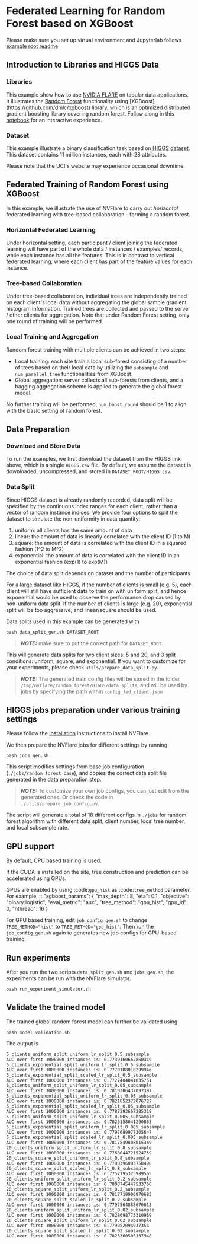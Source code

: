 # Federated Learning for Random Forest based on XGBoost 

Please make sure you set up virtual environment and Jupyterlab follows [example root readme](../../README.md)

## Introduction to Libraries and HIGGS Data

### Libraries
This example show how to use [NVIDIA FLARE](https://nvflare.readthedocs.io/en/main/index.html) on tabular data applications.
It illustrates the [Random Forest](https://xgboost.readthedocs.io/en/stable/tutorials/rf.html) functionality using [XGBoost] (https://github.com/dmlc/xgboost) library,
which is an optimized distributed gradient boosting library covering random forest.
Follow along in this [notebook](./random_forest.ipynb) for an interactive experience.

### Dataset
This example illustrate a binary classification task based on [HIGGS dataset](https://archive.ics.uci.edu/dataset/280/higgs).
This dataset contains 11 million instances, each with 28 attributes.

Please note that the UCI's website may experience occasional downtime.

## Federated Training of Random Forest using XGBoost
In this example, we illustrate the use of NVFlare to carry out *horizontal* federated learning with tree-based collaboration - forming a random forest.

### Horizontal Federated Learning
Under horizontal setting, each participant / client joining the federated learning will have part of the whole data / instances / examples/ records, while each instance has all the features.
This is in contrast to vertical federated learning, where each client has part of the feature values for each instance.

### Tree-based Collaboration
Under tree-based collaboration, individual trees are independently trained on each client's local data without aggregating the global sample gradient histogram information.
Trained trees are collected and passed to the server / other clients for aggregation. Note that under Random Forest setting, only one round of training will be performed.

### Local Training and Aggregation
Random forest training with multiple clients can be achieved in two steps:

- Local training: each site train a local sub-forest consisting of a number of trees based on their local data by utilizing the `subsample` and `num_parallel_tree` functionalities from XGBoost. 
- Global aggregation: server collects all sub-forests from clients, and a bagging aggregation scheme is applied to generate the global forest model.

No further training will be performed, `num_boost_round` should be 1 to align with the basic setting of random forest.


## Data Preparation
### Download and Store Data
To run the examples, we first download the dataset from the HIGGS link above, which is a single `HIGGS.csv` file.
By default, we assume the dataset is downloaded, uncompressed, and stored in `DATASET_ROOT/HIGGS.csv`.


### Data Split
Since HIGGS dataset is already randomly recorded,
data split will be specified by the continuous index ranges for each client,
rather than a vector of random instance indices.
We provide four options to split the dataset to simulate the non-uniformity in data quantity: 

1. uniform: all clients has the same amount of data 
2. linear: the amount of data is linearly correlated with the client ID (1 to M)
3. square: the amount of data is correlated with the client ID in a squared fashion (1^2 to M^2)
4. exponential: the amount of data is correlated with the client ID in an exponential fashion (exp(1) to exp(M))

The choice of data split depends on dataset and the number of participants.

For a large dataset like HIGGS, if the number of clients is small (e.g. 5),
each client will still have sufficient data to train on with uniform split,
and hence exponential would be used to observe the performance drop caused by non-uniform data split.
If the number of clients is large (e.g. 20), exponential split will be too aggressive, and linear/square should be used.

Data splits used in this example can be generated with
```
bash data_split_gen.sh DATASET_ROOT
```
> **_NOTE:_** make sure to put the correct path for `DATASET_ROOT`.

This will generate data splits for two client sizes: 5 and 20, and 3 split conditions: uniform, square, and exponential.
If you want to customize for your experiments, please check `utils/prepare_data_split.py`.

> **_NOTE:_** The generated train config files will be stored in the folder `/tmp/nvflare/random_forest/HIGGS/data_splits`,
> and will be used by jobs by specifying the path within `config_fed_client.json` 


## HIGGS jobs preparation under various training settings

Please follow the [Installation](https://nvflare.readthedocs.io/en/main/quickstart.html) instructions to install NVFlare.

We then prepare the NVFlare jobs for different settings by running
```
bash jobs_gen.sh
```

This script modifies settings from base job configuration
(`./jobs/random_forest_base`),
and copies the correct data split file generated in the data preparation step.

> **_NOTE:_** To customize your own job configs, you can just edit from the generated ones.
> Or check the code in `./utils/prepare_job_config.py`.

The script will generate a total of 18 different configs in `./jobs` for random forest algorithm with different data split, client number, local tree number, and local subsample rate.

## GPU support
By default, CPU based training is used.

If the CUDA is installed on the site, tree construction and prediction can be
accelerated using GPUs.

GPUs are enabled by using :code:`gpu_hist` as :code:`tree_method` parameter.
For example,
::
              "xgboost_params": {
                "max_depth": 8,
                "eta": 0.1,
                "objective": "binary:logistic",
                "eval_metric": "auc",
                "tree_method": "gpu_hist",
                "gpu_id": 0,
                "nthread": 16
              }

For GPU based training, edit `job_config_gen.sh` to change `TREE_METHOD="hist"` to `TREE_METHOD="gpu_hist"`.
Then run the `job_config_gen.sh` again to generates new job configs for GPU-based training.

## Run experiments 
After you run the two scripts `data_split_gen.sh` and `jobs_gen.sh`, the experiments can be run with the NVFlare simulator.
```
bash run_experiment_simulator.sh
```

## Validate the trained model
The trained global random forest model can further be validated using
```
bash model_validation.sh 
```
The output is 
```
5_clients_uniform_split_uniform_lr_split_0.5_subsample
AUC over first 1000000 instances is: 0.7739160662860319
5_clients_exponential_split_uniform_lr_split_0.5_subsample
AUC over first 1000000 instances is: 0.7770108010299946
5_clients_exponential_split_scaled_lr_split_0.5_subsample
AUC over first 1000000 instances is: 0.7727404041835751
5_clients_uniform_split_uniform_lr_split_0.05_subsample
AUC over first 1000000 instances is: 0.7810306437097397
5_clients_exponential_split_uniform_lr_split_0.05_subsample
AUC over first 1000000 instances is: 0.7821852372076727
5_clients_exponential_split_scaled_lr_split_0.05_subsample
AUC over first 1000000 instances is: 0.7787293667285318
5_clients_uniform_split_uniform_lr_split_0.005_subsample
AUC over first 1000000 instances is: 0.7825158041290863
5_clients_exponential_split_uniform_lr_split_0.005_subsample
AUC over first 1000000 instances is: 0.7797689977305647
5_clients_exponential_split_scaled_lr_split_0.005_subsample
AUC over first 1000000 instances is: 0.7817849808015369
20_clients_uniform_split_uniform_lr_split_0.8_subsample
AUC over first 1000000 instances is: 0.7768044721524759
20_clients_square_split_uniform_lr_split_0.8_subsample
AUC over first 1000000 instances is: 0.7788396083758498
20_clients_square_split_scaled_lr_split_0.8_subsample
AUC over first 1000000 instances is: 0.7757795325989565
20_clients_uniform_split_uniform_lr_split_0.2_subsample
AUC over first 1000000 instances is: 0.7808745447533768
20_clients_square_split_uniform_lr_split_0.2_subsample
AUC over first 1000000 instances is: 0.7817719906970683
20_clients_square_split_scaled_lr_split_0.2_subsample
AUC over first 1000000 instances is: 0.7797564888670013
20_clients_uniform_split_uniform_lr_split_0.02_subsample
AUC over first 1000000 instances is: 0.7828698775310959
20_clients_square_split_uniform_lr_split_0.02_subsample
AUC over first 1000000 instances is: 0.779952094937354
20_clients_square_split_scaled_lr_split_0.02_subsample
AUC over first 1000000 instances is: 0.7825360505137948
```